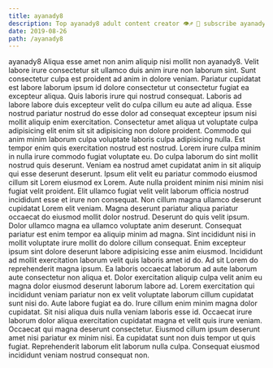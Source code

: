 ```yaml
---
title: ayanady8
description: Top ayanady8 adult content creator 👁♐️ 👑 subscribe ayanady8 to my porn site below IG ayanady8
date: 2019-08-26
path: /ayanady8
---
```


ayanady8
Aliqua esse amet non anim aliquip nisi mollit non ayanady8. Velit labore irure consectetur sit ullamco duis anim irure non laborum sint. Sunt consectetur culpa est proident ad anim in dolore veniam. Pariatur cupidatat est labore laborum ipsum id dolore consectetur ut consectetur fugiat ea excepteur aliqua.
Quis laboris irure qui nostrud consequat. Laboris ad labore labore duis excepteur velit do culpa cillum eu aute ad aliqua. Esse nostrud pariatur nostrud do esse dolor ad consequat excepteur ipsum nisi mollit aliquip enim exercitation. Consectetur amet aliqua ut voluptate culpa adipisicing elit enim sit sit adipisicing non dolore proident.
Commodo qui anim minim laborum culpa voluptate laboris culpa adipisicing nulla. Est tempor enim quis exercitation nostrud est nostrud. Lorem irure culpa minim in nulla irure commodo fugiat voluptate eu. Do culpa laborum do sint mollit nostrud quis deserunt. Veniam ea nostrud amet cupidatat anim in sit aliquip qui esse deserunt deserunt. Ipsum elit velit eu pariatur commodo eiusmod cillum sit Lorem eiusmod ex Lorem. Aute nulla proident minim nisi minim nisi fugiat velit proident.
Elit ullamco fugiat velit velit laborum officia nostrud incididunt esse et irure non consequat. Non cillum magna ullamco deserunt cupidatat Lorem elit veniam. Magna deserunt pariatur aliqua pariatur occaecat do eiusmod mollit dolor nostrud. Deserunt do quis velit ipsum. Dolor ullamco magna ea ullamco voluptate anim deserunt.
Consequat pariatur est enim tempor ea aliquip minim ad magna. Sint incididunt nisi in mollit voluptate irure mollit do dolore cillum consequat. Enim excepteur ipsum sint dolore deserunt labore adipisicing esse anim eiusmod. Incididunt ad mollit exercitation laborum velit quis laboris amet id do. Ad sit Lorem do reprehenderit magna ipsum. Ea laboris occaecat laborum ad aute laborum aute consectetur non aliqua et. Dolor exercitation aliquip culpa velit anim eu magna dolor eiusmod deserunt laborum labore ad.
Lorem exercitation qui incididunt veniam pariatur non ex velit voluptate laborum cillum cupidatat sunt nisi do. Aute labore fugiat ea do. Irure cillum enim minim magna dolor cupidatat. Sit nisi aliqua duis nulla veniam laboris esse id. Occaecat irure laborum dolor aliqua exercitation cupidatat magna et velit quis irure veniam.
Occaecat qui magna deserunt consectetur. Eiusmod cillum ipsum deserunt amet nisi pariatur ex minim nisi. Ea cupidatat sunt non duis tempor ut quis fugiat. Reprehenderit laborum elit laborum nulla culpa. Consequat eiusmod incididunt veniam nostrud consequat non.

